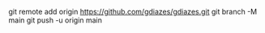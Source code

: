 git remote add origin https://github.com/gdiazes/gdiazes.git
git branch -M main
git push -u origin main
